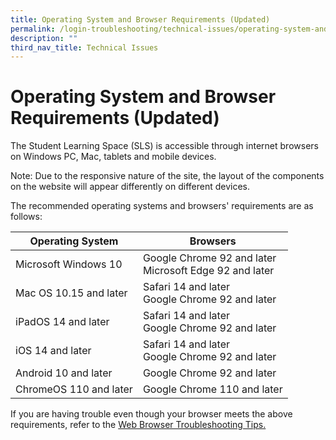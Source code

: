 ```yaml
---
title: Operating System and Browser Requirements (Updated)
permalink: /login-troubleshooting/technical-issues/operating-system-and-browser-requirements/
description: ""
third_nav_title: Technical Issues
---
```

<h1>Operating System and Browser Requirements (Updated)</h1>
 
<p> The Student Learning Space (SLS) is accessible through internet browsers on Windows PC, Mac, tablets and mobile devices.</p>
<p> Note: Due to the responsive nature of the site, the layout of the components on the website will appear differently on different devices.</p>
<p> The recommended operating systems and browsers' requirements are as follows:</p>
<table>
<thead>
<tr>
<th>Operating System</th>
<th>Browsers</th>
</tr>
</thead>
<tbody>
<tr>
<td>Microsoft Windows 10</td>
<td>Google Chrome 92 and later <br>               Microsoft Edge 92 and later</td>
</tr>
<tr>
<td>Mac OS 10.15 and later</td>
<td>Safari 14 and later <br> Google Chrome 92 and later</td>
</tr>
<tr>
<td>iPadOS 14 and later</td>
<td>Safari 14 and later <br>     Google Chrome 92 and later</td>
</tr>
<tr>
<td>iOS 14 and later</td>
<td>Safari 14 and later <br>                          Google Chrome 92 and later</td>
</tr>
<tr>
<td>Android 10 and later</td>
<td>Google Chrome 92 and later</td>
</tr>
<tr>
<td>ChromeOS 110 and later</td>
<td>Google Chrome 110 and later</td>
</tr>
</tbody>
</table>
<p> If you are having trouble even though your browser meets the above requirements, refer to the <a target="_blank" href="/login-troubleshooting/technical-issues/web-browser-troubleshooting-tips/">Web Browser Troubleshooting Tips.</a></p>